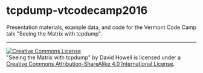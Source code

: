 # tcpdump-vtcodecamp2016
Presentation materials, example data, and code for the Vermont Code Camp talk "Seeing the Matrix with tcpdump".

----

<a rel="license" href="http://creativecommons.org/licenses/by-sa/4.0/"><img alt="Creative Commons License" style="border-width:0" src="https://i.creativecommons.org/l/by-sa/4.0/88x31.png" /></a><br /><span xmlns:dct="http://purl.org/dc/terms/" property="dct:title">"Seeing the Matrix with tcpdump"</span> by <span xmlns:cc="http://creativecommons.org/ns#" property="cc:attributionName">David Howell</span> is licensed under a <a rel="license" href="http://creativecommons.org/licenses/by-sa/4.0/">Creative Commons Attribution-ShareAlike 4.0 International License</a>.
